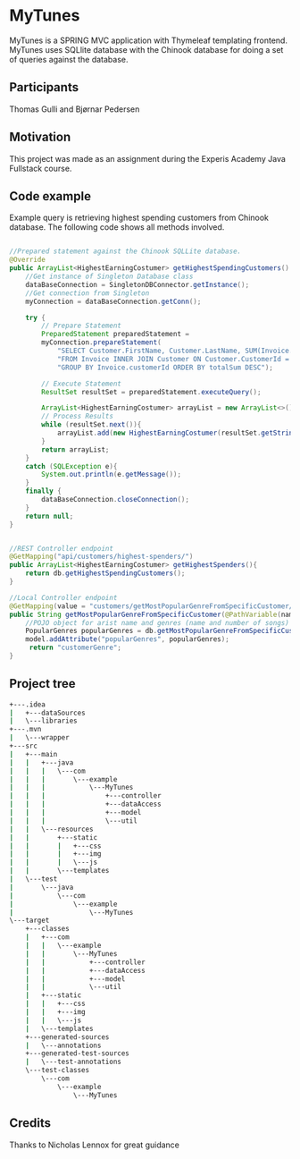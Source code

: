 # MyTunes

MyTunes is a SPRING MVC application with Thymeleaf templating frontend. MyTunes uses SQLlite database with the Chinook database for doing a set of  queries against the database. 

## Participants

Thomas Gulli and Bjørnar Pedersen

## Motivation

This project was made as an assignment during the Experis Academy Java Fullstack course.

## Code example

Example query is retrieving highest spending customers from Chinook database.
The following code shows all methods involved.

```java

//Prepared statement against the Chinook SQLLite database.
@Override
public ArrayList<HighestEarningCostumer> getHighestSpendingCustomers() {
    //Get instance of Singleton Database class
    dataBaseConnection = SingletonDBConnector.getInstance();
    //Get connection from Singleton
    myConnection = dataBaseConnection.getConn();

    try {
        // Prepare Statement
        PreparedStatement preparedStatement =
        myConnection.prepareStatement(
            "SELECT Customer.FirstName, Customer.LastName, SUM(Invoice.Total) AS totalSum " +
            "FROM Invoice INNER JOIN Customer ON Customer.CustomerId = Invoice.CustomerId " +
            "GROUP BY Invoice.customerId ORDER BY totalSum DESC");

        // Execute Statement
        ResultSet resultSet = preparedStatement.executeQuery();

        ArrayList<HighestEarningCostumer> arrayList = new ArrayList<>();
        // Process Results
        while (resultSet.next()){
            arrayList.add(new HighestEarningCostumer(resultSet.getString(1) + " " + resultSet.getString(2), resultSet.getString(3)));
        }
        return arrayList;
    }
    catch (SQLException e){
        System.out.println(e.getMessage());
    }
    finally {
        dataBaseConnection.closeConnection();
    }
    return null;
}


//REST Controller endpoint
@GetMapping("api/customers/highest-spenders/")
public ArrayList<HighestEarningCostumer> getHighestSpenders(){
    return db.getHighestSpendingCustomers();
}

//Local Controller endpoint
@GetMapping(value = "customers/getMostPopularGenreFromSpecificCustomer/{id}")
public String getMostPopularGenreFromSpecificCustomer(@PathVariable(name = "id") String id, Model model){
    //POJO object for arist name and genres (name and number of songs)
    PopularGenres popularGenres = db.getMostPopularGenreFromSpecificCustomer(id);
    model.addAttribute("popularGenres", popularGenres);
     return "customerGenre";
}

```

## Project tree
```bash
+---.idea
|   +---dataSources
|   \---libraries
+---.mvn
|   \---wrapper
+---src
|   +---main
|   |   +---java
|   |   |   \---com
|   |   |       \---example
|   |   |           \---MyTunes
|   |   |               +---controller
|   |   |               +---dataAccess
|   |   |               +---model
|   |   |               \---util
|   |   \---resources
|   |       +---static
|   |       |   +---css
|   |       |   +---img
|   |       |   \---js
|   |       \---templates
|   \---test
|       \---java
|           \---com
|               \---example
|                   \---MyTunes
\---target
    +---classes
    |   +---com
    |   |   \---example
    |   |       \---MyTunes
    |   |           +---controller
    |   |           +---dataAccess
    |   |           +---model
    |   |           \---util
    |   +---static
    |   |   +---css
    |   |   +---img
    |   |   \---js
    |   \---templates
    +---generated-sources
    |   \---annotations
    +---generated-test-sources
    |   \---test-annotations
    \---test-classes
        \---com
            \---example
                \---MyTunes
```

## Credits
Thanks to Nicholas Lennox for great guidance
